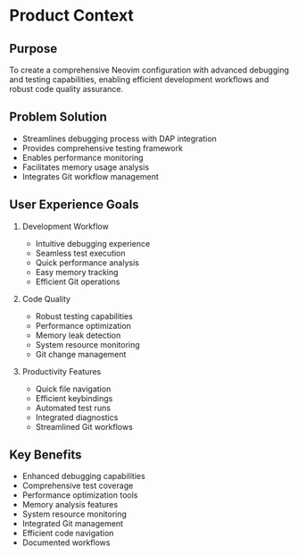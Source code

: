 # Product Context

## Purpose
To create a comprehensive Neovim configuration with advanced debugging and testing capabilities, enabling efficient development workflows and robust code quality assurance.

## Problem Solution
- Streamlines debugging process with DAP integration
- Provides comprehensive testing framework
- Enables performance monitoring
- Facilitates memory usage analysis
- Integrates Git workflow management

## User Experience Goals
1. Development Workflow
   - Intuitive debugging experience
   - Seamless test execution
   - Quick performance analysis
   - Easy memory tracking
   - Efficient Git operations

2. Code Quality
   - Robust testing capabilities
   - Performance optimization
   - Memory leak detection
   - System resource monitoring
   - Git change management

3. Productivity Features
   - Quick file navigation
   - Efficient keybindings
   - Automated test runs
   - Integrated diagnostics
   - Streamlined Git workflows

## Key Benefits
- Enhanced debugging capabilities
- Comprehensive test coverage
- Performance optimization tools
- Memory analysis features
- System resource monitoring
- Integrated Git management
- Efficient code navigation
- Documented workflows